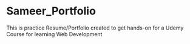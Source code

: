 # Sameer_Portfolio
This is practice Resume/Portfolio created to get hands-on for a Udemy Course for learning Web Development
